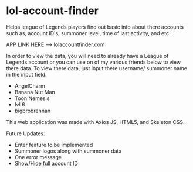 # lol-account-finder
Helps league of Legends players find out basic info about there accounts such as, account ID's, summoner level, time of last activity, and etc.

APP LINK HERE --> lolaccountfinder.com

In order to view the data, you will need to already have a League of Legends account or you can use on of my various friends below to view there data. To view there data, just input there username/ summoner name in the input field.

* AngelCharm
* Banana Nut Man
* Toon Nemesis
* lvl 6
* bigbrobrennan

This web application was made with Axios JS, HTML5, and Skeleton CSS.

Future Updates:

* Enter feature to be implemented
* Summoner logos along with summoner data
* One error message
* Show/Hide full account ID
